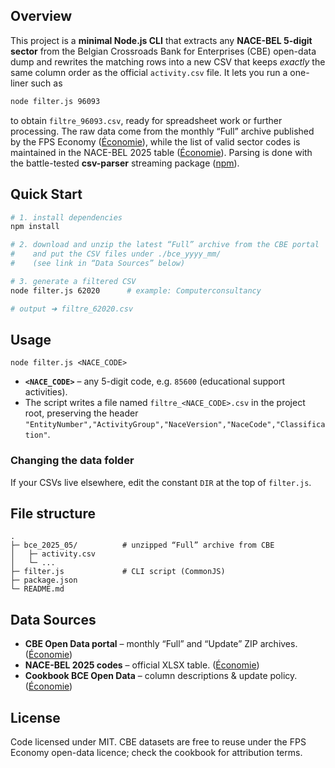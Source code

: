 ## Overview

This project is a **minimal Node.js CLI** that extracts any **NACE-BEL 5-digit sector** from the Belgian Crossroads Bank for Enterprises (CBE) open-data dump and rewrites the matching rows into a new CSV that keeps *exactly* the same column order as the official `activity.csv` file.
It lets you run a one-liner such as

```bash
node filter.js 96093
```

to obtain `filtre_96093.csv`, ready for spreadsheet work or further processing.
The raw data come from the monthly “Full” archive published by the FPS Economy ([Économie][1]), while the list of valid sector codes is maintained in the NACE-BEL 2025 table ([Économie][2]). Parsing is done with the battle-tested **csv-parser** streaming package ([npm][3]).

## Quick Start

```bash
# 1. install dependencies
npm install

# 2. download and unzip the latest “Full” archive from the CBE portal
#    and put the CSV files under ./bce_yyyy_mm/
#    (see link in “Data Sources” below)

# 3. generate a filtered CSV
node filter.js 62020      # example: Computerconsultancy

# output ➜ filtre_62020.csv
```

## Usage

```
node filter.js <NACE_CODE>
```

* **`<NACE_CODE>`** – any 5-digit code, e.g. `85600` (educational support activities).
* The script writes a file named `filtre_<NACE_CODE>.csv` in the project root, preserving the header
  `"EntityNumber","ActivityGroup","NaceVersion","NaceCode","Classification"`.

### Changing the data folder

If your CSVs live elsewhere, edit the constant `DIR` at the top of `filter.js`.

## File structure

```
.
├─ bce_2025_05/          # unzipped “Full” archive from CBE
│   ├─ activity.csv
│   └─ ...
├─ filter.js             # CLI script (CommonJS)
├─ package.json
└─ README.md
```

## Data Sources

* **CBE Open Data portal** – monthly “Full” and “Update” ZIP archives. ([Économie][1])
* **NACE-BEL 2025 codes** – official XLSX table. ([Économie][2])
* **Cookbook BCE Open Data** – column descriptions & update policy. ([Économie][4])

## License

Code licensed under MIT.
CBE datasets are free to reuse under the FPS Economy open-data licence; check the cookbook for attribution terms.

[1]: https://economie.fgov.be/en/themes/enterprises/crossroads-bank-enterprises/services-everyone/public-data-available-reuse/cbe-open-data "CBE - Open data | FPS Economy"
[2]: https://economie.fgov.be/en/themes/enterprises/crossroads-bank-enterprises/services-administrations/tables-codes "Tables of codes | FPS Economy"
[3]: https://www.npmjs.com/package/csv-parser "csv-parser - NPM"
[4]: https://economie.fgov.be/sites/default/files/Files/Entreprises/BCE/Cookbook-BCE-Open-Data.pdf "[PDF] Cookbook BCE Open Data Version R015.00 - FOD Economie"
